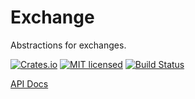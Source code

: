 # Exchange

Abstractions for exchanges.

[![Crates.io][crates-badge]][crates-url]
[![MIT licensed][mit-badge]][mit-url]
[![Build Status][actions-badge]][actions-url]

[crates-badge]: https://img.shields.io/crates/v/exchange.svg
[crates-url]: https://crates.io/crates/exchange
[mit-badge]: https://img.shields.io/badge/license-MIT-blue.svg
[mit-url]: https://github.com/Nouzan/exchange/blob/main/LICENSE
[actions-badge]: https://github.com/Nouzan/exchange/workflows/CI/badge.svg
[actions-url]: https://github.com/Nouzan/exchange/actions?query=workflow%3ACI+branch%3Amain

[API Docs](https://docs.rs/exchange/latest/exchange)
